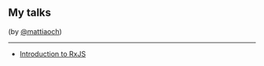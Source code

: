 ## My talks
(by [@mattiaoch](https://twitter.com/MattiaOch))

- - -
- [Introduction to RxJS](https://github.com/mattiaocchiuto/talks/tree/master/RxJS)
